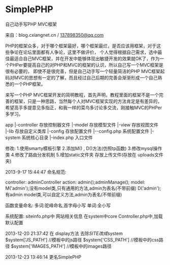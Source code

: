 SimplePHP
=====
自己动手写PHP MVC框架

来自：blog.cxiangnet.cn / 137898350@qq.com

PHP的框架众多，对于哪个框架最好，哪个框架最烂，是否应该用框架，对于这些争论在论坛里面都有人争论，这里不做评价，
个人觉得根据自己需求，选中最佳最适合自己MVC框架，并在开发中能够体现出敏捷开发的效果就OK了，作为一个PHPer要提高自己的对PHP和MVC的框架的认识，所以自己写一个MVC框架是很有必要的，
即使不是很完善，但是自己动手写一个轻量简洁的PHP MVC框架起码对MVC的思想有一定的了解，而且经过自己后期的完善会渐渐形成一个自己熟悉的一个PHP框架。

来写一个PHP MVC框架开发的简明教程，首先声明，教程里面的框架不是一个完善的框架，只是一种思路，当然每个人对MVC框架实现的方法肯定是有差异的，希望高手多提意见多指正，和我一样的菜鸟多讨论多交流，刚接触MVC的PHPer多学习。


app
|-controller	存放控制器文件
|-model		存放模型文件
|-view		存放视图文件	
|-lib		存放自定义类库
|-config	存放配置文件
|--config.php   系统配置文件
|-system	系统核心目录
|-index.php	入口文件

修改:
1.使用smarty模板引擎
2.添加M() , D()方法(仿照tp函数)
3.修改mysql操作类
4.修改了路由分发机制
5.增加static文件夹 存放上传文件(存放在 uploads文件夹)

2013-9-17 15:44:47
命名规范:

controller:
	adminController
action:
	admin();adminManage();
model:
	M('admin');没有model类,只有通用的方法,admin为表名(不带前缀)
	D('admin');有admin model类,可以自定义方法,admin为表名(不带前缀)

函数变量命名: 
	多词:驼峰命名,首字母小写
	单词:全小写
	
	
系统配置:
	siteinfo.php中 网站相关信息
	在system中core Controller.php中,加载默认配置<!--{$SITE.**}-->

2013-12-20 21:37:42
	在 display方法 去除$SITE 改成$system
	$system['JS_PATH'] //模板中的js路径
	$system['CSS_PATH'] //模板中的css路径
	$system['IMAGES_PATH'] //模板中的images路径
	
2013-12-23 13:46:14
	更名SimplePHP
	

